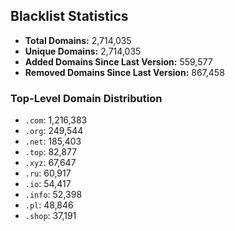 ## Blacklist Statistics

- **Total Domains:** 2,714,035
- **Unique Domains:** 2,714,035
- **Added Domains Since Last Version:** 559,577
- **Removed Domains Since Last Version:** 867,458

### Top-Level Domain Distribution

-  `.com`: 1,216,383
-  `.org`: 249,544
-  `.net`: 185,403
-  `.top`: 82,877
-  `.xyz`: 67,647
-  `.ru`: 60,917
-  `.io`: 54,417
-  `.info`: 52,398
-  `.pl`: 48,846
-  `.shop`: 37,191
